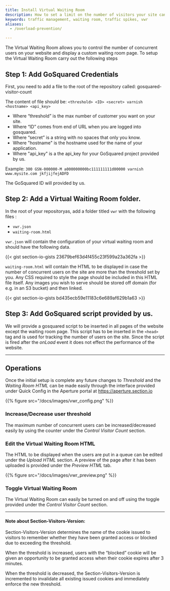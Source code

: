 ```yaml
---
title: Install Virtual Waiting Room
description: How to set a limit on the number of visitors your site can safely handle.
keywords: traffic management, waiting room, traffic spikes, vwr
aliases:
  - /overload-prevention/

---
```


The Virtual Waiting Room allows you to control the number of concurrent users on your website and display a custom waiting room page. To setup the Virtual Waiting Room carry out the following steps

## Step 1: Add GoSquared Credentials

First, you need to add a file to the root of the repository called:
gosquared-visitor-count

The content of file should be:
`<threshold> <ID> <secret> varnish <hostname> <api_key>`

* Where “threshold” is the max number of customer you want on your site.
* Where “ID” comes from end of URL when you are logged into gosquared.
* Where “secret” is a string with no spaces that only you know.
* Where "hostname" is the hostname used for the name of your application.
* Where "api_key" is a the api_key for your
GoSquared project provided by us.

Example:
`300 GSN-000000-M a000000000bc111111111d00000 varnish www.mysite.com jkfjijfejADFD`

The GoSquared ID will provided by us.

## Step 2: Add a Virtual Waiting Room folder.

In the root of your repositoryas, add a folder titled `vwr` with the following files :

- `vwr.json`
- `waiting-room.html`


`vwr.json` will contain the configuration of your virtual waiting room and should have the following data.



{{< gist section-io-gists 23679bef63d4f455c23f599a23a362fa >}}

`waiting-room.html` will contain the HTML to be displayed in case the number of concurrent users on the site are more than the threshold set by you. Any CSS required to style the page should be included in this HTML file itself. Any images you wish to serve should be stored off domain (for e.g. in an S3 bucket) and then linked.

{{< gist section-io-gists bd435ecb59e11183c6e689af629b1a63 >}}

## Step 3: Add GoSquared script provided by us.

We will provide a gosquared script to be inserted in all pages of the website except the waiting room page. This script has to be inserted in the `<head>` tag and is used for tracking the number of users on the site. Since the script is fired after the *onLoad* event it does not effect the performance of the website.

---

## Operations

Once the initial setup is complete any future changes to *Threshold* and the *Waiting Room HTML* can be made easily through the interface provided under Quick Config in the Aperture portal at https://aperture.section.io


{{% figure src="/docs/images/vwr_config.png" %}}


### Increase/Decrease user threshold

The maximum number of concurrent users can be increased/decreased easily by using the counter under the *Control Visitor Count* section.

### Edit the Virtual Waiting Room HTML

The HTML to be displayed when the users are put in a queue can be edited under the *Upload HTML* section. A preview of the page after it has been uploaded is provided under the *Preview HTML* tab.


{{% figure src="/docs/images/vwr_preview.png" %}}


### Toggle Virtual Waiting Room

The Virtual Waiting Room can easily be turned on and off using the toggle provided under the *Control Visitor Count* section.


---


#### Note about Section-Visitors-Version:
Section-Visitors-Version determines the name of the cookie issued to visitors to remember whether they have been granted access or blocked due to exceeding the threshold.

When the threshold is increased, users with the “blocked” cookie will be given an opportunity to be granted access when their cookie expires after 3 minutes.

When the threshold is decreased, the Section-Visitors-Version is incremented to invalidate all existing issued cookies and immediately enforce the new threshold.

